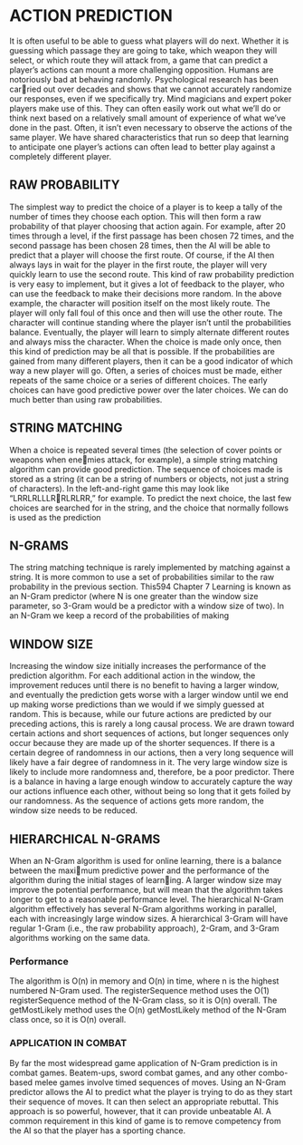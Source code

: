 # ACTION PREDICTION

It is often useful to be able to guess what players will do next. Whether it is guessing which
passage they are going to take, which weapon they will select, or which route they will attack
from, a game that can predict a player’s actions can mount a more challenging opposition.
Humans are notoriously bad at behaving randomly. Psychological research has been carried out over decades and shows that we cannot accurately randomize our responses, even if
we specifically try. Mind magicians and expert poker players make use of this. They can often
easily work out what we’ll do or think next based on a relatively small amount of experience
of what we’ve done in the past.
Often, it isn’t even necessary to observe the actions of the same player. We have shared
characteristics that run so deep that learning to anticipate one player’s actions can often lead
to better play against a completely different player.

## RAW PROBABILITY

The simplest way to predict the choice of a player is to keep a tally of the number of times they
choose each option. This will then form a raw probability of that player choosing that action
again.
For example, after 20 times through a level, if the first passage has been chosen 72 times,
and the second passage has been chosen 28 times, then the AI will be able to predict that a
player will choose the first route.
Of course, if the AI then always lays in wait for the player in the first route, the player will
very quickly learn to use the second route.
This kind of raw probability prediction is very easy to implement, but it gives a lot of
feedback to the player, who can use the feedback to make their decisions more random.
In the above example, the character will position itself on the most likely route. The player
will only fall foul of this once and then will use the other route. The character will continue
standing where the player isn’t until the probabilities balance. Eventually, the player will learn
to simply alternate different routes and always miss the character.
When the choice is made only once, then this kind of prediction may be all that is possible.
If the probabilities are gained from many different players, then it can be a good indicator of
which way a new player will go.
Often, a series of choices must be made, either repeats of the same choice or a series of
different choices. The early choices can have good predictive power over the later choices. We
can do much better than using raw probabilities.

## STRING MATCHING

When a choice is repeated several times (the selection of cover points or weapons when enemies attack, for example), a simple string matching algorithm can provide good prediction.
The sequence of choices made is stored as a string (it can be a string of numbers or objects,
not just a string of characters). In the left-and-right game this may look like “LRRLRLLLRRLRLRR,” for example. To predict the next choice, the last few choices are searched for in the
string, and the choice that normally follows is used as the prediction

## N-GRAMS

The string matching technique is rarely implemented by matching against a string. It is more
common to use a set of probabilities similar to the raw probability in the previous section. This594 Chapter 7 Learning
is known as an N-Gram predictor (where N is one greater than the window size parameter,
so 3-Gram would be a predictor with a window size of two).
In an N-Gram we keep a record of the probabilities of making

## WINDOW SIZE

Increasing the window size initially increases the performance of the prediction algorithm.
For each additional action in the window, the improvement reduces until there is no benefit
to having a larger window, and eventually the prediction gets worse with a larger window until
we end up making worse predictions than we would if we simply guessed at random.
This is because, while our future actions are predicted by our preceding actions, this is
rarely a long causal process. We are drawn toward certain actions and short sequences of
actions, but longer sequences only occur because they are made up of the shorter sequences.
If there is a certain degree of randomness in our actions, then a very long sequence will likely
have a fair degree of randomness in it. The very large window size is likely to include more
randomness and, therefore, be a poor predictor. There is a balance in having a large enough
window to accurately capture the way our actions influence each other, without being so long
that it gets foiled by our randomness. As the sequence of actions gets more random, the
window size needs to be reduced.

## HIERARCHICAL N-GRAMS

When an N-Gram algorithm is used for online learning, there is a balance between the maximum predictive power and the performance of the algorithm during the initial stages of learning. A larger window size may improve the potential performance, but will mean that the
algorithm takes longer to get to a reasonable performance level.
The hierarchical N-Gram algorithm effectively has several N-Gram algorithms working
in parallel, each with increasingly large window sizes. A hierarchical 3-Gram will have regular
1-Gram (i.e., the raw probability approach), 2-Gram, and 3-Gram algorithms working on the
same data.

### Performance

The algorithm is O(n) in memory and O(n) in time, where n is the highest numbered N-Gram
used.
The registerSequence method uses the O(1) registerSequence method of the N-Gram
class, so it is O(n) overall. The getMostLikely method uses the O(n) getMostLikely method
of the N-Gram class once, so it is O(n) overall.

### APPLICATION IN COMBAT

By far the most widespread game application of N-Gram prediction is in combat games. Beatem-ups, sword combat games, and any other combo-based melee games involve timed sequences of moves. Using an N-Gram predictor allows the AI to predict what the player is
trying to do as they start their sequence of moves. It can then select an appropriate rebuttal.
This approach is so powerful, however, that it can provide unbeatable AI. A common
requirement in this kind of game is to remove competency from the AI so that the player has
a sporting chance.

